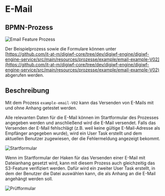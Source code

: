 # E-Mail

## BPMN-Prozess

![Email Feature Prozess](~@source/documentation/featureprocesses/email/email-feature-process.png)

Der Beispielprozess sowie die Formulare können
unter [https://github.com/it-at-m/digiwf-core/tree/dev/digiwf-engine/digiwf-engine-service/src/main/resources/prozesse/example/email-example-V02](https://github.com/it-at-m/digiwf-core/tree/dev/digiwf-engine/digiwf-engine-service/src/main/resources/prozesse/example/email-example-V02)
abgerufen werden.

## Beschreibung

Mit dem Prozess `example-email-V02` kann das Versenden von E-Mails mit und ohne Anhang getestet werden.

Alle relevanten Daten für die E-Mail können im Startformular des Prozesses angegeben werden und anschließend wird die
E-Mail versendet. Falls das Versenden der E-Mail fehlschlägt (z.B. weil keine gültige E-Mail-Adresse als Empfänger
angegeben wurde), wird ein User Task erstellt und dem aktuellen Benutzer zugewiesen, der die Fehlermeldung angezeigt
bekommt.

![Startformular](~@source/documentation/featureprocesses/email/Startformular.png)

Wenn im Startformular der Haken für das Versenden einer E-Mail mit Dateianhang gesetzt wird, kann mit diesem Prozess auch
gleichzeitig das S3-Feature verifiziert werden. Dafür wird ein zweiter User Task erstellt, in dem der Benutzer die Datei
auswählen kann, die als Anhang an die E-Mail angehängt werden soll.

![Prüfformular](~@source/documentation/featureprocesses/email/fehlermeldung-pruefen.png)
